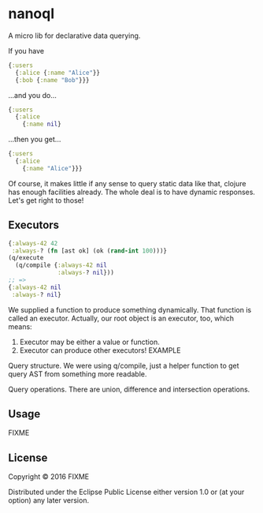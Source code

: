 # nanoql

A micro lib for declarative data querying.

If you have

```clojure
{:users
  {:alice {:name "Alice"}}
  {:bob {:name "Bob"}}}
```

...and you do...

```clojure
{:users
  {:alice
    {:name nil}
```

...then you get...

```clojure
{:users
  {:alice
    {:name "Alice"}}}
```

Of course, it makes little if any sense to query static data like that, clojure has enough facilities already.
The whole deal is to have dynamic responses.
Let's get right to those!

## Executors

```clojure
{:always-42 42
 :always-? (fn [ast ok] (ok (rand-int 100)))}
(q/execute
  (q/compile {:always-42 nil
              :always-? nil}))
;; =>
{:always-42 nil
 :always-? nil}
```

We supplied a function to produce something dynamically.
That function is called an executor.
Actually, our root object is an executor, too, which means:
1) Executor may be either a value or function.
2) Executor can produce other executors!
EXAMPLE

Query structure.
We were using q/compile, just a helper function to get query AST from something more readable.

Query operations.
There are union, difference and intersection operations.

## Usage

FIXME

## License

Copyright © 2016 FIXME

Distributed under the Eclipse Public License either version 1.0 or (at
your option) any later version.
